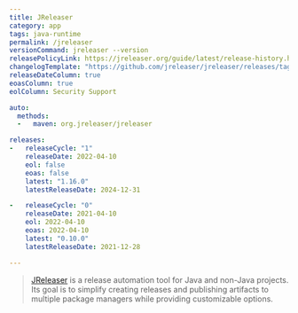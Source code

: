 ```yaml
---
title: JReleaser
category: app
tags: java-runtime
permalink: /jreleaser
versionCommand: jreleaser --version
releasePolicyLink: https://jreleaser.org/guide/latest/release-history.html
changelogTemplate: "https://github.com/jreleaser/jreleaser/releases/tag/v__LATEST__"
releaseDateColumn: true
eoasColumn: true
eolColumn: Security Support

auto:
  methods:
  -   maven: org.jreleaser/jreleaser

releases:
-   releaseCycle: "1"
    releaseDate: 2022-04-10
    eol: false
    eoas: false
    latest: "1.16.0"
    latestReleaseDate: 2024-12-31

-   releaseCycle: "0"
    releaseDate: 2021-04-10
    eol: 2022-04-10
    eoas: 2022-04-10
    latest: "0.10.0"
    latestReleaseDate: 2021-12-28

---
```


> [JReleaser](https://jreleaser.org/) is a release automation tool for Java and non-Java projects.
> Its goal is to simplify creating releases and publishing artifacts to multiple package
> managers while providing customizable options.
